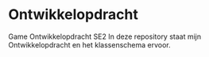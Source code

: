 # Ontwikkelopdracht
Game Ontwikkelopdracht SE2
In deze repository staat mijn Ontwikkelopdracht en het klassenschema ervoor.
